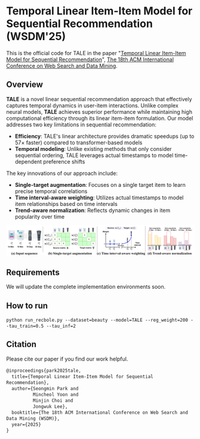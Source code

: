 # Temporal Linear Item-Item Model for Sequential Recommendation (WSDM'25)
This is the official code for TALE in the paper "[Temporal Linear Item-Item Model for Sequential Recommendation](https://arxiv.org/pdf/2412.07382)", [The 18th ACM International Conference on Web Search and Data Mining](https://www.wsdm-conference.org/2025/).

## Overview
**TALE** is a novel linear sequential recommendation approach that effectively captures temporal dynamics in user-item interactions. Unlike complex neural models, **TALE** achieves superior performance while maintaining high computational efficiency through its linear item-item formulation.
Our model addresses two key limitations in sequential recommendation:
- **Efficiency**: TALE's linear architecture provides dramatic speedups (up to 57× faster) compared to transformer-based models
- **Temporal modeling**: Unlike existing methods that only consider sequential ordering, TALE leverages actual timestamps to model time-dependent preference shifts

The key innovations of our approach include:
- **Single-target augmentation**: Focuses on a single target item to learn precise temporal correlations
- **Time interval-aware weighting**: Utilizes actual timestamps to model item relationships based on time intervals
- **Trend-aware normalization**: Reflects dynamic changes in item popularity over time

![TALE Model Overview](./model_overview.png)


## Requirements
We will update the complete implementation environments soon.

## How to run
```
python run_recbole.py --dataset=beauty --model=TALE --reg_weight=200 --tau_train=0.5 --tau_inf=2
```

## Citation
Please cite our paper if you find our work helpful.
```
@inproceedings{park2025tale,
  title={Temporal Linear Item-Item Model for Sequential Recommendation},
  author={Seongmin Park and
          Mincheol Yoon and
          Minjin Choi and
          Jongwuk Lee},
  booktitle={The 18th ACM International Conference on Web Search and Data Mining (WSDM)},
  year={2025}
}
```
